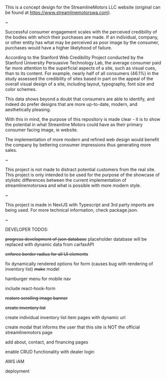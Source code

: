 This is a concept design for the StreamlineMotors LLC website (original can be found at https://www.streamlinemotorswa.com).

~

Successful consumer engagement scales with the perceived credibility of the bodies with which their purchases are made. If an individual, company, or other entity has what may be perceived as poor image by the consumer, purchases would have a higher likelyhood of failure.

According to the Stanford Web Credibility Project conducted by the Stanford University Persuasive Technology Lab, the average consumer paid far more attention to the superficial aspects of a site, such as visual cues, than to its content. For example, nearly half of all consumers (46.1%) in the study assessed the credibility of sites based in part on the appeal of the overall visual design of a site, including layout, typography, font size and color schemes.

This data shows beyond a doubt that consumers are able to identify, and indeed do prefer designs that are more up-to-date, modern, and aesthetically pleasing.

With this in mind, the purpose of this repository is made clear - it is to show the potential in what Streamline Motors could have as their primary consumer facing image, ie website.

The implementation of more modern and refined web design would benefit the company by bettering consumer impressions thus generating more sales.

~

This project is not made to distract potential customers from the real site. This project is only intended to be used for the purpose of the showcase of stylistic differences between the current implementation of streamlinemotorswa and what is possible with more modern style.

~

This project is made in NextJS with Typescript and 3rd party imports are being used. For more technical information, check package.json.

~

DEVELOPER TODOS:

~~progress development of json database~~ placeholder database will be replaced with dynamic data from carfaxAPI

~~enforce border radius for all UI elements~~

fix dynamically rendered options for form (causes bug with rendering of inventory list)
~~make~~
model

hamburger menu for mobile nav

include react-hook-form

~~restore scrolling image banner~~

~~create inventory list~~

create individual inventory list item pages with dynamic url

create modal that informs the user that this site is NOT the official streamlinemotors page

add about, contact, and financing pages

enable CRUD functionality with dealer login

AWS iAM

deployment
